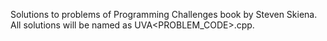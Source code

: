 Solutions to problems of Programming Challenges book by Steven Skiena. All solutions will be named as UVA<PROBLEM_CODE>.cpp.


